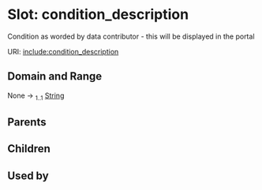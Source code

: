 
# Slot: condition_description


Condition as worded by data contributor - this will be displayed in the portal

URI: [include:condition_description](https://w3id.org/include/condition_description)


## Domain and Range

None &#8594;  <sub>1..1</sub> [String](types/String.md)

## Parents


## Children


## Used by

